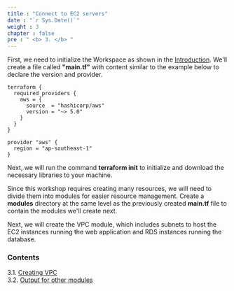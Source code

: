 ```yaml
---
title : "Connect to EC2 servers"
date : "`r Sys.Date()`"
weight : 3
chapter : false
pre : " <b> 3. </b> "
---
```


First, we need to initialize the Workspace as shown in the [Introduction](../1-Introduction/1.2-Terraform/). We'll create a file called **"main.tf"** with content similar to the example below to declare the version and provider.


```
terraform {
  required_providers {
    aws = {
      source  = "hashicorp/aws"
      version = "~> 5.0"
    }
  }
}

provider "aws" {
  region = "ap-southeast-1"
}
```

Next, we will run the command **terraform init** to initialize and download the necessary libraries to your machine.

Since this workshop requires creating many resources, we will need to divide them into modules for easier resource management.
Create a **modules** directory at the same level as the previously created **main.tf** file to contain the modules we'll create next.

Next, we will create the VPC module, which includes subnets to host the EC2 instances running the web application and RDS instances running the database.

### Contents
3.1. [Creating VPC](3.1-VPC-main/) \
3.2. [Output for other modules](3.2-VPC-output/)